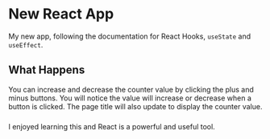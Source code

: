 # New React App

My new app, following the documentation for React Hooks, `useState` and `useEffect`.


## What Happens

You can increase and decrease the counter value by clicking the plus and minus buttons.
You will notice the value will increase or decrease when a button is clicked. The page title will also update to display the counter value.

###

I enjoyed learning this and React is a powerful and useful tool.


